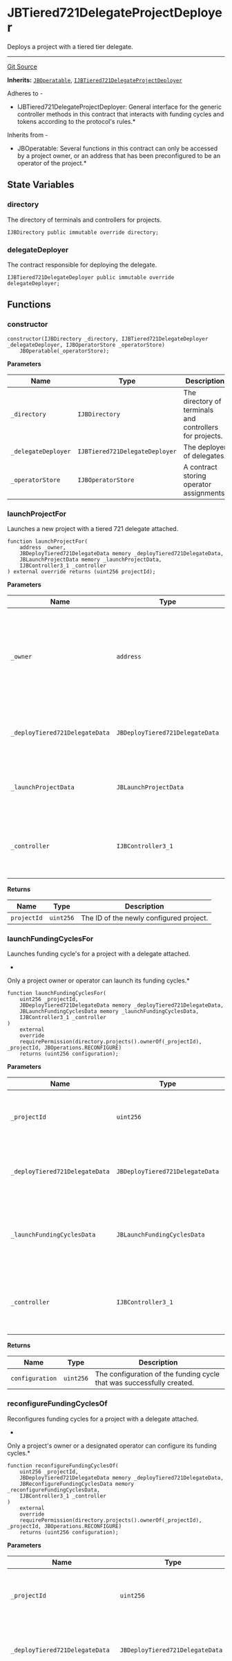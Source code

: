 # JBTiered721DelegateProjectDeployer

Deploys a project with a tiered tier delegate.

---

[Git Source](https://github.com/jbx-protocol/juice-721-delegate/blob/24c33179caef17b169ec5b6eb95923f5da66bf32/contracts/JBTiered721DelegateProjectDeployer.sol)

**Inherits:**
[`JBOperatable`](/dev/api/contracts/or-abstract/jboperatable/), [`IJBTiered721DelegateProjectDeployer`](/dev/api/extensions/juice-721-delegate/interfaces/IJBTiered721DelegateProjectDeployer.md)

Adheres to -
- IJBTiered721DelegateProjectDeployer: General interface for the generic controller methods in this contract that interacts with funding cycles and tokens according to the protocol's rules.*

Inherits from -
- JBOperatable: Several functions in this contract can only be accessed by a project owner, or an address that has been preconfigured to be an operator of the project.*

## State Variables
### directory

The directory of terminals and controllers for projects.


```solidity
IJBDirectory public immutable override directory;
```


### delegateDeployer

The contract responsible for deploying the delegate.


```solidity
IJBTiered721DelegateDeployer public immutable override delegateDeployer;
```


## Functions
### constructor


```solidity
constructor(IJBDirectory _directory, IJBTiered721DelegateDeployer _delegateDeployer, IJBOperatorStore _operatorStore)
    JBOperatable(_operatorStore);
```
**Parameters**

|Name|Type|Description|
|----|----|-----------|
|`_directory`|`IJBDirectory`|The directory of terminals and controllers for projects.|
|`_delegateDeployer`|`IJBTiered721DelegateDeployer`|The deployer of delegates.|
|`_operatorStore`|`IJBOperatorStore`|A contract storing operator assignments.|


### launchProjectFor


Launches a new project with a tiered 721 delegate attached.


```solidity
function launchProjectFor(
    address _owner,
    JBDeployTiered721DelegateData memory _deployTiered721DelegateData,
    JBLaunchProjectData memory _launchProjectData,
    IJBController3_1 _controller
) external override returns (uint256 projectId);
```
**Parameters**

|Name|Type|Description|
|----|----|-----------|
|`_owner`|`address`|The address to set as the owner of the project. The project ERC-721 will be owned by this address.|
|`_deployTiered721DelegateData`|`JBDeployTiered721DelegateData`|Data necessary to fulfill the transaction to deploy a delegate.|
|`_launchProjectData`|`JBLaunchProjectData`|Data necessary to fulfill the transaction to launch a project.|
|`_controller`|`IJBController3_1`|The controller with which the funding cycles should be configured.|

**Returns**

|Name|Type|Description|
|----|----|-----------|
|`projectId`|`uint256`|The ID of the newly configured project.|


### launchFundingCyclesFor


Launches funding cycle's for a project with a delegate attached.

*
Only a project owner or operator can launch its funding cycles.*


```solidity
function launchFundingCyclesFor(
    uint256 _projectId,
    JBDeployTiered721DelegateData memory _deployTiered721DelegateData,
    JBLaunchFundingCyclesData memory _launchFundingCyclesData,
    IJBController3_1 _controller
)
    external
    override
    requirePermission(directory.projects().ownerOf(_projectId), _projectId, JBOperations.RECONFIGURE)
    returns (uint256 configuration);
```
**Parameters**

|Name|Type|Description|
|----|----|-----------|
|`_projectId`|`uint256`|The ID of the project having funding cycles launched.|
|`_deployTiered721DelegateData`|`JBDeployTiered721DelegateData`|Data necessary to fulfill the transaction to deploy a delegate.|
|`_launchFundingCyclesData`|`JBLaunchFundingCyclesData`|Data necessary to fulfill the transaction to launch funding cycles for the project.|
|`_controller`|`IJBController3_1`|The controller with which the funding cycles should be configured.|

**Returns**

|Name|Type|Description|
|----|----|-----------|
|`configuration`|`uint256`|The configuration of the funding cycle that was successfully created.|


### reconfigureFundingCyclesOf


Reconfigures funding cycles for a project with a delegate attached.

*
Only a project's owner or a designated operator can configure its funding cycles.*


```solidity
function reconfigureFundingCyclesOf(
    uint256 _projectId,
    JBDeployTiered721DelegateData memory _deployTiered721DelegateData,
    JBReconfigureFundingCyclesData memory _reconfigureFundingCyclesData,
    IJBController3_1 _controller
)
    external
    override
    requirePermission(directory.projects().ownerOf(_projectId), _projectId, JBOperations.RECONFIGURE)
    returns (uint256 configuration);
```
**Parameters**

|Name|Type|Description|
|----|----|-----------|
|`_projectId`|`uint256`|The ID of the project having funding cycles reconfigured.|
|`_deployTiered721DelegateData`|`JBDeployTiered721DelegateData`|Data necessary to fulfill the transaction to deploy a delegate.|
|`_reconfigureFundingCyclesData`|`JBReconfigureFundingCyclesData`|Data necessary to fulfill the transaction to reconfigure funding cycles for the project.|
|`_controller`|`IJBController3_1`|The controller with which the funding cycles should be configured.|

**Returns**

|Name|Type|Description|
|----|----|-----------|
|`configuration`|`uint256`|The configuration of the funding cycle that was successfully reconfigured.|


### _launchProjectFor


Launches a project.


```solidity
function _launchProjectFor(
    address _owner,
    JBLaunchProjectData memory _launchProjectData,
    IJBTiered721Delegate _dataSource,
    IJBController3_1 _controller
) internal;
```
**Parameters**

|Name|Type|Description|
|----|----|-----------|
|`_owner`|`address`|The address to set as the owner of the project.|
|`_launchProjectData`|`JBLaunchProjectData`|Data necessary to fulfill the transaction to launch the project.|
|`_dataSource`|`IJBTiered721Delegate`|The data source to set.|
|`_controller`|`IJBController3_1`|The controller with which the funding cycles should be configured.|


### _launchFundingCyclesFor


Launches funding cycles for a project.


```solidity
function _launchFundingCyclesFor(
    uint256 _projectId,
    JBLaunchFundingCyclesData memory _launchFundingCyclesData,
    IJBTiered721Delegate _dataSource,
    IJBController3_1 _controller
) internal returns (uint256);
```
**Parameters**

|Name|Type|Description|
|----|----|-----------|
|`_projectId`|`uint256`|The ID of the project having funding cycles launched.|
|`_launchFundingCyclesData`|`JBLaunchFundingCyclesData`|Data necessary to fulfill the transaction to launch funding cycles for the project.|
|`_dataSource`|`IJBTiered721Delegate`|The data source to set.|
|`_controller`|`IJBController3_1`|The controller with which the funding cycles should be configured.|

**Returns**

|Name|Type|Description|
|----|----|-----------|
|`<none>`|`uint256`|configuration The configuration of the funding cycle that was successfully created.|


### _reconfigureFundingCyclesOf


Reconfigure funding cycles for a project.


```solidity
function _reconfigureFundingCyclesOf(
    uint256 _projectId,
    JBReconfigureFundingCyclesData memory _reconfigureFundingCyclesData,
    IJBTiered721Delegate _dataSource,
    IJBController3_1 _controller
) internal returns (uint256);
```
**Parameters**

|Name|Type|Description|
|----|----|-----------|
|`_projectId`|`uint256`|The ID of the project having funding cycles launched.|
|`_reconfigureFundingCyclesData`|`JBReconfigureFundingCyclesData`|Data necessary to fulfill the transaction to launch funding cycles for the project.|
|`_dataSource`|`IJBTiered721Delegate`|The data source to set.|
|`_controller`|`IJBController3_1`|The controller with which the funding cycles should be configured.|

**Returns**

|Name|Type|Description|
|----|----|-----------|
|`<none>`|`uint256`|The configuration of the funding cycle that was successfully reconfigured.|


